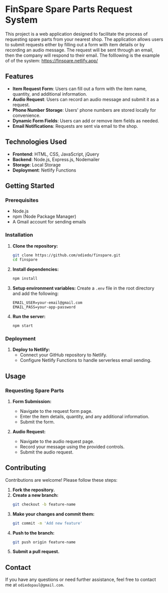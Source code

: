 # FinSpare Spare Parts Request System

This project is a web application designed to facilitate the process of requesting spare parts from your nearest shop. The application allows users to submit requests either by filling out a form with item details or by recording an audio message. The request will be sent through an email,  then the company will respond to their email. The folllowing is the example of of the system: https://finspare.netlify.app/

## Features

- **Item Request Form**: Users can fill out a form with the item name, quantity, and additional information.
- **Audio Request**: Users can record an audio message and submit it as a request.
- **Phone Number Storage**: Users' phone numbers are stored locally for convenience.
- **Dynamic Form Fields**: Users can add or remove item fields as needed.
- **Email Notifications**: Requests are sent via email to the shop.

## Technologies Used

- **Frontend**: HTML, CSS, JavaScript, jQuery
- **Backend**: Node.js, Express.js, Nodemailer
- **Storage**: Local Storage
- **Deployment**: Netlify Functions

## Getting Started

### Prerequisites

- Node.js
- npm (Node Package Manager)
- A Gmail account for sending emails

### Installation

1. **Clone the repository:**
    ```bash
    git clone https://github.com/odiedo/finspare.git
    cd finspare
    ```

2. **Install dependencies:**
    ```bash
    npm install
    ```

3. **Setup environment variables:**
    Create a `.env` file in the root directory and add the following:
    ```env
    EMAIL_USER=your-email@gmail.com
    EMAIL_PASS=your-app-password
    ```

4. **Run the server:**
    ```bash
    npm start
    ```

### Deployment

1. **Deploy to Netlify:**
    - Connect your GitHub repository to Netlify.
    - Configure Netlify Functions to handle serverless email sending.

## Usage

### Requesting Spare Parts

1. **Form Submission:**
    - Navigate to the request form page.
    - Enter the item details, quantity, and any additional information.
    - Submit the form.

2. **Audio Request:**
    - Navigate to the audio request page.
    - Record your message using the provided controls.
    - Submit the audio request.

## Contributing

Contributions are welcome! Please follow these steps:

1. **Fork the repository.**
2. **Create a new branch:**
    ```bash
    git checkout -b feature-name
    ```
3. **Make your changes and commit them:**
    ```bash
    git commit -m 'Add new feature'
    ```
4. **Push to the branch:**
    ```bash
    git push origin feature-name
    ```
5. **Submit a pull request.**


## Contact

If you have any questions or need further assistance, feel free to contact me at `odiedopaul@gmail.com`.